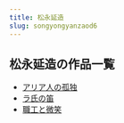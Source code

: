 ```yaml
---
title: 松永延造
slug: songyongyanzaod6
---
```


## 松永延造の作品一覧

- [アリア人の孤独](ariarennogudu-62c)
- [ラ氏の笛](rashinodi-27f)
- [職工と微笑](zhigongtoweixia-956)
